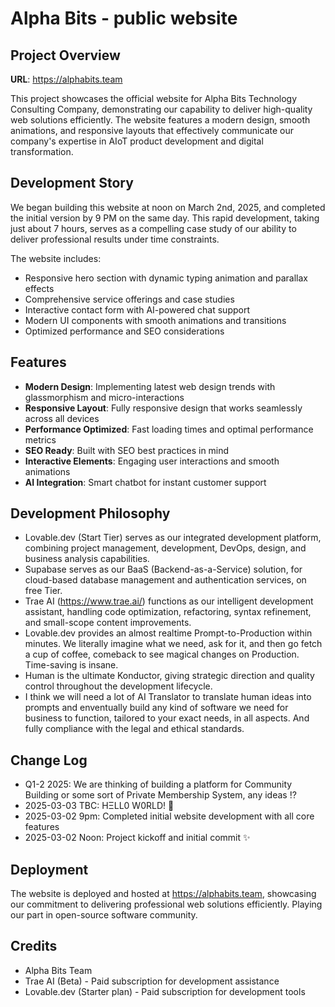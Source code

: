 # Alpha Bits - public website

## Project Overview

**URL**: https://alphabits.team

This project showcases the official website for Alpha Bits Technology Consulting Company, demonstrating our capability to deliver high-quality web solutions efficiently. The website features a modern design, smooth animations, and responsive layouts that effectively communicate our company's expertise in AIoT product development and digital transformation.

## Development Story

We began building this website at noon on March 2nd, 2025, and completed the initial version by 9 PM on the same day. This rapid development, taking just about 7 hours, serves as a compelling case study of our ability to deliver professional results under time constraints.

The website includes:
- Responsive hero section with dynamic typing animation and parallax effects
- Comprehensive service offerings and case studies
- Interactive contact form with AI-powered chat support
- Modern UI components with smooth animations and transitions
- Optimized performance and SEO considerations

## Features

- **Modern Design**: Implementing latest web design trends with glassmorphism and micro-interactions
- **Responsive Layout**: Fully responsive design that works seamlessly across all devices
- **Performance Optimized**: Fast loading times and optimal performance metrics
- **SEO Ready**: Built with SEO best practices in mind
- **Interactive Elements**: Engaging user interactions and smooth animations
- **AI Integration**: Smart chatbot for instant customer support

## Development Philosophy

- Lovable.dev (Start Tier) serves as our integrated development platform, combining project management, development, DevOps, design, and business analysis capabilities.
- Supabase serves as our BaaS (Backend-as-a-Service) solution, for cloud-based database management and authentication services, on free Tier.
- Trae AI (https://www.trae.ai/) functions as our intelligent development assistant, handling code optimization, refactoring, syntax refinement, and small-scope content improvements.
- Lovable.dev provides an almost realtime Prompt-to-Production within minutes. We literally imagine what we need, ask for it, and then go fetch a cup of coffee, comeback to see magical changes on Production. Time-saving is insane.
- Human is the ultimate Konductor, giving strategic direction and quality control throughout the development lifecycle.
- I think we will need a lot of AI Translator to translate human ideas into prompts and enventually build any kind of software we need for business to function, tailored to your exact needs, in all aspects. And fully compliance with the legal and ethical standards.

## Change Log

- Q1-2 2025: We are thinking of building a platform for Community Building or some sort of Private Membership System, any ideas ⁉️
- 2025-03-03 TBC: HΞLL0 W0RLD! 🚀
- 2025-03-02 9pm: Completed initial website development with all core features
- 2025-03-02 Noon: Project kickoff and initial commit ✨

## Deployment

The website is deployed and hosted at https://alphabits.team, showcasing our commitment to delivering professional web solutions efficiently. Playing our part in open-source software community.

## Credits

- Alpha Bits Team
- Trae AI (Beta) - Paid subscription for development assistance
- Lovable.dev (Starter plan) - Paid subscription for development tools
